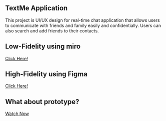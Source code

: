 ## TextMe Application 
This project is UI/UX design for real-time chat application that allows users to communicate with friends and family easily and confidentially. Users can also search and add friends to their contacts.


## Low-Fidelity using miro
[Click Here!](https://miro.com/welcomeonboard/SXBieThNSklTVk51dXVZNXY2SVhLUElTeGZwd0pEaW12TkVyYU1VRjNnZzhpTG1HNms5a0JqOWhmN3FpNEt4enwzNDU4NzY0NTQyODU0MTEyNjA5fDI=?share_link_id=39082261613)


## High-Fidelity using Figma
[Click Here!](https://www.figma.com/file/4Ofo89Yyxu0bYxBYXU09DR/TextMe?type=design&node-id=95%3A4031&mode=design&t=No8PORckUVNcSUdi-1)


## What about prototype?
[Watch Now ](https://drive.google.com/file/d/1F5ueHbDb8S6brIbC73McIb5MAzVHIFQd/view?usp=sharing)
